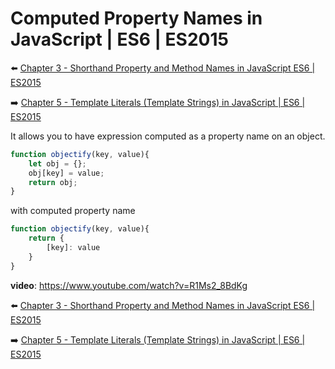 # Computed Property Names in JavaScript | ES6 | ES2015

:arrow_left: [Chapter 3 - Shorthand Property and Method Names in JavaScript ES6 | ES2015](https://github.com/xgirma/reactor01/tree/master/03)

:arrow_right: [Chapter 5 - Template Literals (Template Strings) in JavaScript | ES6 | ES2015](https://github.com/xgirma/reactor01/tree/master/05)

It allows you to have expression computed as a property name on an object.

```javascript
function objectify(key, value){
    let obj = {};
    obj[key] = value;
    return obj;
}
``` 
with computed property name 

```javascript
function objectify(key, value){
    return {
        [key]: value
    }
}
```

**video**: https://www.youtube.com/watch?v=R1Ms2_8BdKg

:arrow_left: [Chapter 3 - Shorthand Property and Method Names in JavaScript ES6 | ES2015](https://github.com/xgirma/reactor01/tree/master/03)

:arrow_right: [Chapter 5 - Template Literals (Template Strings) in JavaScript | ES6 | ES2015](https://github.com/xgirma/reactor01/tree/master/05)